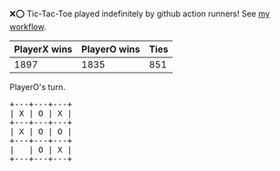 :x::o: Tic-Tac-Toe played indefinitely by github action runners! See [my workflow](.github/workflows/play.yaml).

|PlayerX wins|PlayerO wins|Ties|
|-|-|-|
|1897|1835|851|

PlayerO's turn.

<pre>
+---+---+---+
| X | O | X |
+---+---+---+
| X | O | O |
+---+---+---+
|   | O | X |
+---+---+---+
</pre>